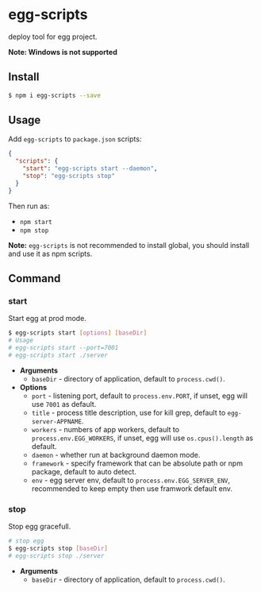 # egg-scripts

deploy tool for egg project.

**Note: Windows is not supported**

## Install

```bash
$ npm i egg-scripts --save
```

## Usage

Add `egg-scripts` to `package.json` scripts:

```json
{
  "scripts": {
    "start": "egg-scripts start --daemon",
    "stop": "egg-scripts stop"
  }
}
```

Then run as:
- `npm start`
- `npm stop`

**Note:** `egg-scripts` is not recommended to install global, you should install and use it as npm scripts.

## Command

### start

Start egg at prod mode.

```bash
$ egg-scripts start [options] [baseDir]
# Usage
# egg-scripts start --port=7001
# egg-scripts start ./server
```

- **Arguments**
  - `baseDir` - directory of application, default to `process.cwd()`.
- **Options**
  - `port` - listening port, default to `process.env.PORT`, if unset, egg will use `7001` as default.
  - `title` - process title description, use for kill grep, default to `egg-server-APPNAME`.
  - `workers` - numbers of app workers, default to `process.env.EGG_WORKERS`, if unset, egg will use `os.cpus().length`  as default.
  - `daemon` - whether run at background daemon mode.
  - `framework` - specify framework that can be absolute path or npm package, default to auto detect.
  - `env` - egg server env, default to `process.env.EGG_SERVER_ENV`, recommended to keep empty then use framwork default env.

### stop

Stop egg gracefull.

```bash
# stop egg
$ egg-scripts stop [baseDir]
# egg-scripts stop ./server
```

- **Arguments**
  - `baseDir` - directory of application, default to `process.cwd()`.
